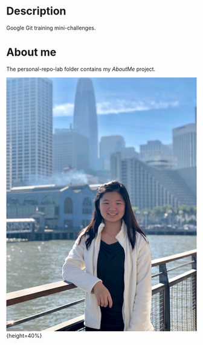 # Description
Google Git training mini-challenges.

# About me
The personal-repo-lab folder contains my *AboutMe* project. 

![Picture of Cindy](me.jpg){height=40%}